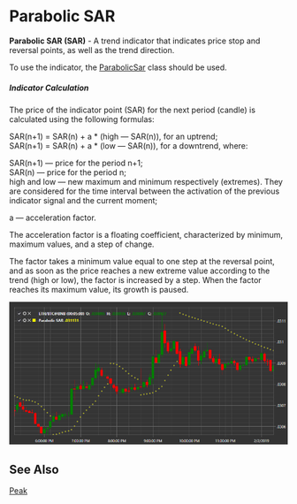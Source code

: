 # Parabolic SAR

**Parabolic SAR (SAR)** - A trend indicator that indicates price stop and reversal points, as well as the trend direction.

To use the indicator, the [ParabolicSar](xref:StockSharp.Algo.Indicators.ParabolicSar) class should be used.
##### Indicator Calculation
  
The price of the indicator point (SAR) for the next period (candle) is calculated using the following formulas:
  
SAR(n+1) = SAR(n) + a * (high — SAR(n)), for an uptrend;  
SAR(n+1) = SAR(n) + a * (low — SAR(n)), for a downtrend, where:

SAR(n+1) — price for the period n+1;  
SAR(n) — price for the period n;  
high and low — new maximum and minimum respectively (extremes). They are considered for the time interval between the activation of the previous indicator signal and the current moment;
  
a — acceleration factor.
  
The acceleration factor is a floating coefficient, characterized by minimum, maximum values, and a step of change.
  
The factor takes a minimum value equal to one step at the reversal point, and as soon as the price reaches a new extreme value according to the trend (high or low), the factor is increased by a step. When the factor reaches its maximum value, its growth is paused.
  
![IndicatorParabolicSar](../../../../images/indicatorparabolicsar.png)

## See Also

[Peak](peak.md)

